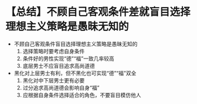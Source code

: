 # 【总结】不顾自己客观条件差就盲目选择理想主义策略是愚昧无知的

-   不顾自己客观条件盲目选择理想主义策略是愚昧无知的
    1.  选择策略时要考虑自身条件
    2.  条件好的男性实现“德”“福”一致几率较高
    3.  底层男士不应盲目追求高尚道德
-   黑化对上层男士有利，但不黑化也可实现“德”“福”双全
    1.  黑化对中下层男士更有必要
    2.  过分追求高尚道德会影响自身“福”
    3.  应根据自身条件选择适合的角色，不要盲目模仿他人